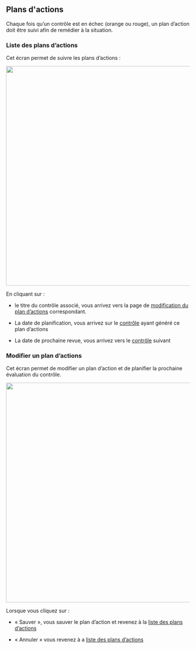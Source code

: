 ## Plans d'actions

Chaque fois qu’un contrôle est en échec (orange ou rouge), un plan d’action doit être suivi afin de remédier à la situation.

### Liste des plans d’actions <a name="list"></a>

Cet écran permet de suivre les plans d’actions :

[<img src="/deming/images/a1.png" width="600">](/deming/images/a1.png)


En cliquant sur :

* le titre du contrôle associé, vous arrivez vers la page de [modification du plan d’actions](#edit) correspondant.

* La date de planification, vous arrivez sur le [contrôle](/deming/controls/#show) ayant généré ce plan d’actions

* La date de prochaine revue, vous arrivez vers le [contrôle](/deming/controls/#show) suivant


### Modifier un plan d’actions <a name="edit"></a>

Cet écran permet de modifier un plan d’action et de planifier la prochaine évaluation du contrôle.

[<img src="/deming/images/a2.png" width="600">](/deming/images/a2.png)


Lorsque vous cliquez sur :

* « Sauver », vous sauver le plan d’action et revenez à la [liste des plans d’actions](#list)

* « Annuler » vous revenez à a [liste des plans d’actions](#list)

